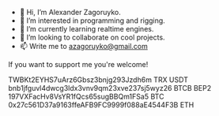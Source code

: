 - 👋 Hi, I’m Alexander Zagoruyko.
- 👀 I’m interested in programming and rigging.
- 🌱 I’m currently learning realtime engines.
- 💞️ I’m looking to collaborate on cool projects.
- 📫 Write me to azagoruyko@gmail.com

If you want to support me you're welcome!

TWBKt2EYHS7uArz6Gbsz3bnjg293Jzdh6m  TRX USDT
bnb1jfguvl4dwcg3ldx3vnv9qm23xve237sj5wyz26  BTCB BEP2
197VXFacHv8VsYR1fQcs65sugBBQm1FSa5 BTC
0x27c561D37a9163ffeAFB9FC9999f088aE4544F3B ETH
